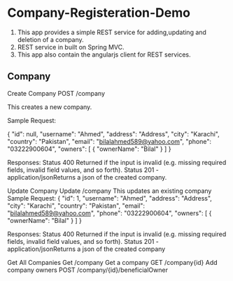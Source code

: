 # Company-Registeration-Demo
1. This app provides a simple REST service for adding,updating and deletion of a company.
2. REST service in built on Spring MVC.
2. This app also contain the angularjs client for REST services.

Company
-------

Create Company                    POST /company

This creates a new company.

Sample Request:

{
   "id": null,
   "username": "Ahmed",
   "address": "Address",
   "city": "Karachi",
   "country": "Pakistan",
   "email": "bilalahmed589@yahoo.com",
   "phone": "03222900604",
   "owners": [
      {
         "ownerName": "Bilal"
      }
   ]
}

Responses:
Status 400 Returned if the input is invalid (e.g. missing required fields, invalid field values, and so forth).
Status 201 - application/jsonReturns a json of the created company.

Update Company                    Update /company
This updates an existing company
Sample Request:
{
   "id": 1,
   "username": "Ahmed",
   "address": "Address",
   "city": "Karachi",
   "country": "Pakistan",
   "email": "bilalahmed589@yahoo.com",
   "phone": "03222900604",
   "owners": [
      {
         "ownerName": "Bilal"
      }
   ]
}

Responses:
Status 400 Returned if the input is invalid (e.g. missing required fields, invalid field values, and so forth).
Status 201 - application/jsonReturns a json of the created company

Get All Companies                 Get /company
Get a company                     GET /company{id}
Add company owners                POST /company/{id}/beneficialOwner
